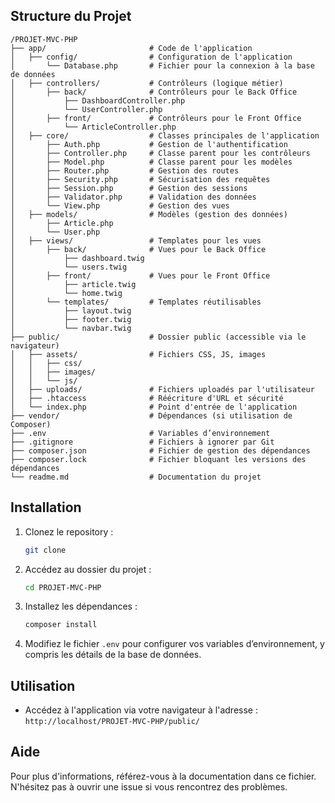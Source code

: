 
## Structure du Projet

```
/PROJET-MVC-PHP
├── app/                       # Code de l'application
│   ├── config/                # Configuration de l'application
│       └── Database.php       # Fichier pour la connexion à la base de données
│   ├── controllers/           # Contrôleurs (logique métier)
│       ├── back/              # Contrôleurs pour le Back Office
│           ├── DashboardController.php
│           └── UserController.php
│       ├── front/             # Contrôleurs pour le Front Office
│           └── ArticleController.php
│   ├── core/                  # Classes principales de l'application
│       ├── Auth.php           # Gestion de l'authentification
│       ├── Controller.php     # Classe parent pour les contrôleurs
│       ├── Model.php          # Classe parent pour les modèles
│       ├── Router.php         # Gestion des routes
│       ├── Security.php       # Sécurisation des requêtes
│       ├── Session.php        # Gestion des sessions
│       ├── Validator.php      # Validation des données
│       └── View.php           # Gestion des vues
│   ├── models/                # Modèles (gestion des données)
│       ├── Article.php
│       └── User.php
│   ├── views/                 # Templates pour les vues
│       ├── back/              # Vues pour le Back Office
│           ├── dashboard.twig
│           └── users.twig
│       ├── front/             # Vues pour le Front Office
│           ├── article.twig
│           └── home.twig
│       └── templates/         # Templates réutilisables
│           ├── layout.twig
│           ├── footer.twig
│           └── navbar.twig
├── public/                    # Dossier public (accessible via le navigateur)
│   ├── assets/                # Fichiers CSS, JS, images
│   │   ├── css/
│   │   ├── images/
│   │   └── js/
│   ├── uploads/               # Fichiers uploadés par l'utilisateur
│   ├── .htaccess              # Réécriture d'URL et sécurité
│   └── index.php              # Point d'entrée de l'application
├── vendor/                    # Dépendances (si utilisation de Composer)
├── .env                       # Variables d’environnement
├── .gitignore                 # Fichiers à ignorer par Git
├── composer.json              # Fichier de gestion des dépendances
├── composer.lock              # Fichier bloquant les versions des dépendances
└── readme.md                  # Documentation du projet
```

## Installation

1. Clonez le repository :
   ```bash
   git clone 
   ```
   
2. Accédez au dossier du projet :
   ```bash
   cd PROJET-MVC-PHP
   ```

3. Installez les dépendances :
   ```bash
   composer install
   ```

4. Modifiez le fichier `.env` pour configurer vos variables d’environnement, y compris les détails de la base de données.

## Utilisation

- Accédez à l'application via votre navigateur à l'adresse : `http://localhost/PROJET-MVC-PHP/public/`

## Aide

Pour plus d'informations, référez-vous à la documentation dans ce fichier. N'hésitez pas à ouvrir une issue si vous rencontrez des problèmes.

```
